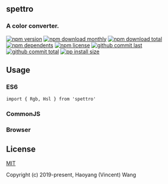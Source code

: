 ## spettro
### A color converter.

[![npm version][badge-npm-version]][url-npm]
[![npm download monthly][badge-npm-download-monthly]][url-npm]
[![npm download total][badge-npm-download-total]][url-npm]
[![npm dependents][badge-npm-dependents]][url-github]
[![npm license][badge-npm-license]][url-npm]
[![github commit last][badge-github-last-commit]][url-github]
[![github commit total][badge-github-commit-count]][url-github]
[![pp install size][badge-pp-install-size]][url-pp]

[//]: <> (Shields)
[badge-npm-version]: https://flat.badgen.net/npm/v/spettro
[badge-npm-download-monthly]: https://flat.badgen.net/npm/dm/spettro
[badge-npm-download-total]:https://flat.badgen.net/npm/dt/spettro
[badge-npm-dependents]: https://flat.badgen.net/npm/dependents/spettro
[badge-npm-license]: https://flat.badgen.net/npm/license/spettro
[badge-github-last-commit]: https://flat.badgen.net/github/last-commit/hoyeungw/spettro
[badge-github-commit-count]: https://flat.badgen.net/github/commits/hoyeungw/spettro
[badge-pp-install-size]: https://flat.badgen.net/packagephobia/install/spettro

[//]: <> (Link)
[url-npm]: https://npmjs.org/package/spettro
[url-github]: https://github.com/hoyeungw/spettro
[url-pp]: https://packagephobia.now.sh/result?p=spettro

## Usage
    
### ES6
    import { Rgb, Hsl } from 'spettro'
    
### CommonJS

### Browser
    
## License

[MIT](http://opensource.org/licenses/MIT)

Copyright (c) 2019-present, Haoyang (Vincent) Wang
